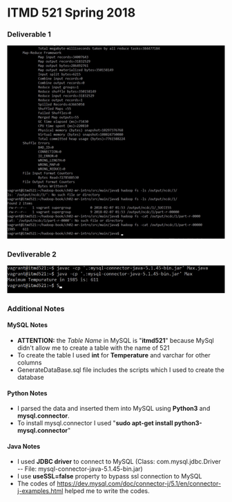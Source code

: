 # ITMD 521 Spring 2018

### Deliverable 1

![Part 1](images/1.jpg "Part 1 - Hadoop Processing")

### Devliverable 2

![Part 2](images/2.jpg "Part 2 - Python/Java/MySQL Processing")

### Additional Notes
#### MySQL Notes
* **ATTENTION:** the *Table Name* in MySQL is "**itmd521**" because MySql didn't allow me to create a table with the name of 521
* To create the table I used **int** for **Temperature** and varchar for other columns
* GenerateDataBase.sql file includes the scripts which I used to create the database
#### Python Notes
* I parsed the data and inserted them into MySQL using **Python3** and **mysql.connector**. 
* To install mysql.connector I used "**sudo apt-get install python3-mysql.connector**"  

#### Java Notes
* I used **JDBC driver** to connect to MySQL (Class: com.mysql.jdbc.Driver -- File: mysql-connector-java-5.1.45-bin.jar)
* I use **useSSL=false** property to bypass ssl connection to MySQL
* The codes of https://dev.mysql.com/doc/connector-j/5.1/en/connector-j-examples.html helped me to write the codes.

